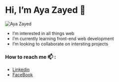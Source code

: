 # Hi, I’m Aya Zayed :wave:

![Aya Zayed](https://user-images.githubusercontent.com/79711578/158643217-64b1e7fc-3b4c-424b-9189-5cf4a5e82adb.png)

- I’m interested in all things web
- I’m currently learning front-end web development
- I’m looking to collaborate on intersting projects

### How to reach me 📫 :
- [Linkedin](https://www.linkedin.com/in/aya-zayed-2000)
- [FaceBook](https://www.facebook.com/aya.zayed.969)

